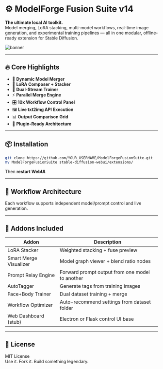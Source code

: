 # ⚙️ ModelForge Fusion Suite v14

**The ultimate local AI toolkit.**  
Model merging, LoRA stacking, multi-model workflows, real-time image generation, and experimental training pipelines — all in one modular, offline-ready extension for Stable Diffusion.

![banner](assets/banner.png)

---

## 🔥 Core Highlights

- 🔀 **Dynamic Model Merger**
- 🧬 **LoRA Composer + Stacker**
- 🧠 **Dual-Stream Trainer**
- ⚡ **Parallel Merge Engine**
- 🎛 **10x Workflow Control Panel**
- 🖼 **Live txt2img API Execution**
- 📊 **Output Comparison Grid**
- 🧩 **Plugin-Ready Architecture**

---

## 📦 Installation

```bash
git clone https://github.com/YOUR_USERNAME/ModelForgeFusionSuite.git
mv ModelForgeFusionSuite stable-diffusion-webui/extensions/
```

Then **restart WebUI**.

---

## 🧠 Workflow Architecture

Each workflow supports independent model/prompt control and live generation.

---

## 🔁 Addons Included

| Addon                  | Description                                      |
|------------------------|--------------------------------------------------|
| LoRA Stacker           | Weighted stacking + fuse preview                |
| Smart Merge Visualizer | Model graph viewer + blend ratio nodes          |
| Prompt Relay Engine    | Forward prompt output from one model to another |
| AutoTagger             | Generate tags from training images              |
| Face+Body Trainer      | Dual dataset training + merge                   |
| Workflow Optimizer     | Auto-recommend settings from dataset folder     |
| Web Dashboard (stub)   | Electron or Flask control UI base               |

---

## 📜 License

MIT License  
Use it. Fork it. Build something legendary.
